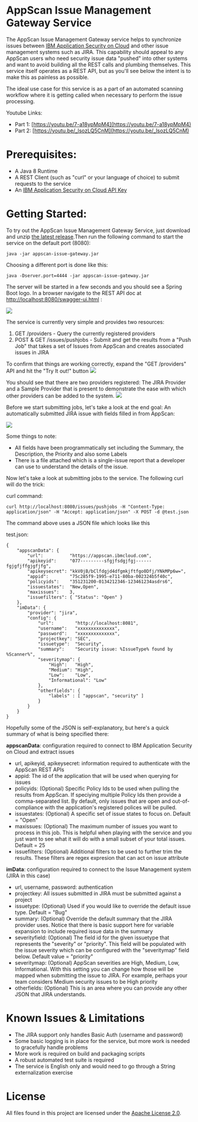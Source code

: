 # AppScan Issue Management Gateway Service

The AppScan Issue Management Gateway service helps to synchronize issues between [IBM Application Security on Cloud](https://appscan.ibmcloud.com/)
and other issue management systems such as JIRA. This capability should appeal to any AppScan users who need security 
issue data "pushed" into other systems and want to avoid building all the REST calls and plumbing themselves.  This service itself operates as a REST API, 
but as you'll see below the intent is to make this as painless as possible. 

The ideal use case for this service is as a part of an automated scanning workflow where it is getting called when necessary to perform the issue processing.

Youtube Links:

- Part 1: [https://youtu.be/7-a18ypMpM4](https://youtu.be/7-a18ypMpM4)
- Part 2: [https://youtu.be/_lsozLQ5CnM](https://youtu.be/_lsozLQ5CnM)

# Prerequisites:

- A Java 8 Runtime
- A REST Client (such as "curl" or your language of choice) to submit requests to the service 
- An [IBM Application Security on Cloud API Key](https://www.ibm.com/support/knowledgecenter/SSYJJF_1.0.0/ApplicationSecurityonCloud/appseccloud_generate_api_key_cm.html)

# Getting Started:

To try out the AppScan Issue Management Gateway Service, just download and unzip [the latest release](https://github.com/hclproducts/appscan-issue-gateway/releases).Then run the following
command to start the service on the default port (8080):

	java -jar appscan-issue-gateway.jar 

Choosing a different port is done like this:

	java -Dserver.port=4444 -jar appscan-issue-gateway.jar  
	
The server will be started in a few seconds and you should see a Spring Boot logo. In a browser navigate to the REST API doc at [http://localhost:8080/swagger-ui.html](http://localhost:8080/swagger-ui.html) : 

![](images/swagger.png?raw=true)

The service is currently very simple and provides two resources: 
1. GET /providers - Query the currently registered providers
2. POST & GET /issues/pushjobs - Submit and get the results from a "Push Job" that takes a set of Issues from AppScan and creates associated issues in JIRA 

To confirm that things are working correctly, expand the "GET /providers" API and hit the "Try It out!" button
![](images/tryitout.png?raw=true)

You should see that there are two providers registered: The JIRA Provider and a Sample Provider that is present to demonstrate the ease with which other providers can be added to the system.
![](images/providers.png?raw=true)

Before we start submitting jobs, let's take a look at the end goal: An automatically submitted JIRA issue with fields filled in from AppScan:

![](images/jirabug.png?raw=true)

Some things to note:
* All fields have been programmatically set including the Summary, the Description, the Priority and also some Labels
* There is a file attached which is a single-issue report that a developer can use to understand the details of the issue.

Now let's take a look at submitting jobs to the service. The following curl will do the trick:

curl command:

	curl http://localhost:8080/issues/pushjobs -H "Content-Type: application/json" -H "Accept: application/json" -X POST -d @test.json 


The command above uses a JSON file which looks like this

test.json:	

	{
		"appscanData": {
			"url":          "https://appscan.ibmcloud.com",
			"apikeyid":     "077---------sfgjfsdgjfgj------fgjgfjffgjgfjfg",
			"apikeysecret": "kkV0jB/bClfdgjd4dfgmkjftfgo0Dfj/YNkMPp6w=",
			"appid":        "75c285f9-1995-e711-80ba-002324b5f40c",
			"policyids":    "351231200-0134212346-123461234asdrs6",
			"issuestates":  "New,Open",
			"maxissues":    3,
			"issuefilters": { "Status": "Open" }
		},
		"imData": {
			"provider": "jira",
			"config": {
				"url":        "http://localhost:8081",
				"username":   "xxxxxxxxxxxxxx",
				"password":   "xxxxxxxxxxxxxx",
				"projectkey": "SEC",
				"issuetype":  "Security",
				"summary":    "Security issue: %IssueType% found by %Scanner%",
				"severitymap": {
					"High":   "High",
					"Medium": "High",
					"Low":    "Low",
					"Informational": "Low"
				},
				"otherfields": {
					"labels" : [ "appscan", "security" ]
				}
			}
		}
	} 


Hopefully some of the JSON is self-explanatory, but here's a quick summary of what is being specified there:

__appscanData__: configuration required to connect to IBM Application Security on Cloud and extract issues
* url, apikeyid, apikeysecret: information required to authenticate with the AppScan REST APIs
* appid: The id of the application that will be used when querying for issues
* policyids: (Optional) Specific Policy Ids to be used when pulling the results from AppScan. If speciying multiple Policy Ids then provide a comma-separated list. By default, only issues that are open and out-of-compliance with the application's registered polices will be pulled.
* issuestates: (Optional) A specific set of issue states to focus on. Default = "Open"
* maxissues: (Optional) The maximum number of issues you want to process in this job.  This is helpful when playing
with the service and you just want to see what it will do with a small subset of your total issues. Default = 25
* issuefilters: (Optional) Additional filters to be used to further trim the results. These filters are regex expresion
that can act on issue attribute

__imData__: configuration required to connect to the Issue Management system (JIRA in this case)
* url, username, password: authentication
* projectkey: All issues submitted in JIRA must be submitted against a project
* issuetype: (Optional) Used if you would like to override the default issue type. Default = "Bug"
* summary: (Optional) Override the default summary that the JIRA provider uses.  Notice that there is basic support here for variable expansion to include required issue data in the summary
* severityfield: (Optional) The field id for the given issuetype that represents the "severity" or "priority". This field will be populated with the issue severity which can be configured with the "severitymap" field below.  Default value = "priority"
* severitymap: (Optional) AppScan severities are High, Medium, Low, Informational. With this setting you can change how those will be mapped when submitting the issue to JIRA.  For example, perhaps your team considers Medium security issues to be High priority
* otherfields: (Optional) This is an area where you can provide any other JSON that JIRA understands.  


# Known Issues & Limitations

- The JIRA support only handles Basic Auth (username and password)
- Some basic logging is in place for the service, but more work is needed to gracefully handle problems
- More work is required on build and packaging scripts
- A robust automated test suite is required
- The service is English only and would need to go through a String externalization exercise 

# License

All files found in this project are licensed under the [Apache License 2.0](LICENSE).
